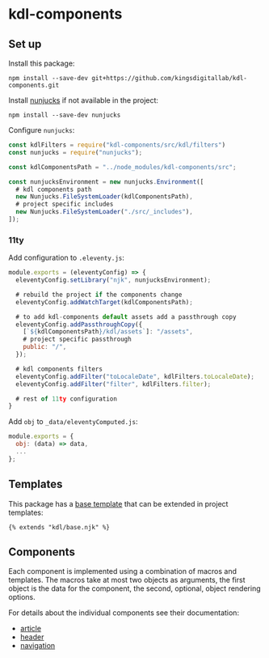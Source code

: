 # kdl-components

## Set up

Install this package:

`npm install --save-dev git+https://github.com/kingsdigitallab/kdl-components.git`

Install [nunjucks](https://mozilla.github.io/nunjucks/) if not available in the project:

`npm install --save-dev nunjucks`

Configure `nunjucks`:

```javascript
const kdlFilters = require("kdl-components/src/kdl/filters")
const nunjucks = require("nunjucks");

const kdlComponentsPath = "../node_modules/kdl-components/src";

const nunjucksEnvironment = new nunjucks.Environment([
  # kdl components path
  new Nunjucks.FileSystemLoader(kdlComponentsPath),
  # project specific includes
  new Nunjucks.FileSystemLoader("./src/_includes"),
]);
```

### 11ty

Add configuration to `.eleventy.js`:

```javascript
module.exports = (eleventyConfig) => {
  eleventyConfig.setLibrary("njk", nunjucksEnvironment);

  # rebuild the project if the components change
  eleventyConfig.addWatchTarget(kdlComponentsPath);

  # to add kdl-components default assets add a passthrough copy
  eleventyConfig.addPassthroughCopy({
    [`${kdlComponentsPath}/kdl/assets`]: "/assets",
    # project specific passthrough
    public: "/",
  });

  # kdl components filters
  eleventyConfig.addFilter("toLocaleDate", kdlFilters.toLocaleDate);
  eleventyConfig.addFilter("filter", kdlFilters.filter);

  # rest of 11ty configuration
}
```

Add `obj` to `_data/eleventyComputed.js`:

```javascript
module.exports = {
  obj: (data) => data,
  ...
};

```

## Templates

This package has a [base template](src/kdl/base.njk) that can be extended in project
templates:

`{% extends "kdl/base.njk" %}`

## Components

Each component is implemented using a combination of macros and templates. The macros
take at most two objects as arguments, the first object is the data for the component,
the second, optional, object rendering options.

For details about the individual components see their documentation:

- [article](src/kdl/components/article)
- [header](src/kdl/components/header)
- [navigation](src/kdl/components/nav)
